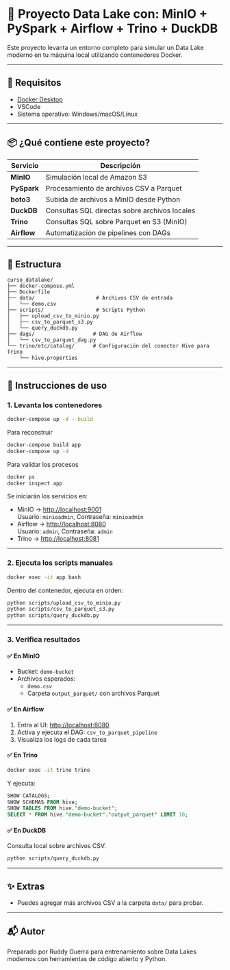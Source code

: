 # 🧪 Proyecto Data Lake con: MinIO + PySpark + Airflow + Trino + DuckDB

Este proyecto levanta un entorno completo para simular un Data Lake moderno en tu máquina local utilizando contenedores Docker.

---

## 🔧 Requisitos

- [Docker Desktop](https://www.docker.com/products/docker-desktop/)
- VSCode
- Sistema operativo: Windows/macOS/Linux

---

## 📦 ¿Qué contiene este proyecto?

| Servicio | Descripción |
|----------|-------------|
| **MinIO** | Simulación local de Amazon S3 |
| **PySpark** | Procesamiento de archivos CSV a Parquet |
| **boto3** | Subida de archivos a MinIO desde Python |
| **DuckDB** | Consultas SQL directas sobre archivos locales |
| **Trino** | Consultas SQL sobre Parquet en S3 (MinIO) |
| **Airflow** | Automatización de pipelines con DAGs |

---

## 📁 Estructura

```
curso_datalake/
├── docker-compose.yml
├── Dockerfile
├── data/                    # Archivos CSV de entrada
│   └── demo.csv
├── scripts/                 # Scripts Python
│   ├── upload_csv_to_minio.py
│   ├── csv_to_parquet_s3.py
│   └── query_duckdb.py
├── dags/                   # DAG de Airflow
│   └── csv_to_parquet_dag.py
└── trino/etc/catalog/      # Configuración del conector Hive para Trino
    └── hive.properties
```

---

## 🚀 Instrucciones de uso

### 1. Levanta los contenedores

```bash
docker-compose up -d --build
```

Para reconstruir

```bash
docker-compose build app
docker-compose up -d
```

Para validar los procesos

```bash
docker ps
docker inspect app
```

Se iniciarán los servicios en:

- MinIO → [http://localhost:9001](http://localhost:9001)  
  Usuario: `minioadmin`, Contraseña: `minioadmin`
- Airflow → [http://localhost:8080](http://localhost:8080)  
  Usuario: `admin`, Contraseña: `admin`
- Trino → [http://localhost:8081](http://localhost:8081)

---

### 2. Ejecuta los scripts manuales

```bash
docker exec -it app bash
```

Dentro del contenedor, ejecuta en orden:

```bash
python scripts/upload_csv_to_minio.py
python scripts/csv_to_parquet_s3.py
python scripts/query_duckdb.py
```

---

### 3. Verifica resultados

#### ✅ En MinIO

- Bucket: `demo-bucket`
- Archivos esperados:
  - `demo.csv`
  - Carpeta `output_parquet/` con archivos Parquet

#### ✅ En Airflow

1. Entra al UI: [http://localhost:8080](http://localhost:8080)
2. Activa y ejecuta el DAG: `csv_to_parquet_pipeline`
3. Visualiza los logs de cada tarea

#### ✅ En Trino

```bash
docker exec -it trino trino
```

Y ejecuta:

```sql
SHOW CATALOGS;
SHOW SCHEMAS FROM hive;
SHOW TABLES FROM hive."demo-bucket";
SELECT * FROM hive."demo-bucket"."output_parquet" LIMIT 10;
```

#### ✅ En DuckDB

Consulta local sobre archivos CSV:

```bash
python scripts/query_duckdb.py
```

---

## ✨ Extras

- Puedes agregar más archivos CSV a la carpeta `data/` para probar.

---

## 📬 Autor

Preparado por Ruddy Guerra para entrenamiento sobre Data Lakes modernos con herramientas de código abierto y Python.
